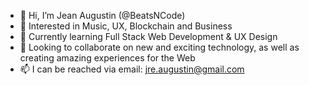 - 👋  Hi, I’m Jean Augustin (@BeatsNCode)
- 👀  Interested in Music, UX, Blockchain and Business
- 🌱  Currently learning Full Stack Web Development & UX Design
- 💞️  Looking to collaborate on new and exciting technology, as well as creating amazing experiences for the Web
- 📫  I can be reached via email: jre.augustin@gmail.com

<!---
BeatsNCode/BeatsNCode is a ✨ special ✨ repository because its `README.md` (this file) appears on your GitHub profile.
You can click the Preview link to take a look at your changes.
--->
